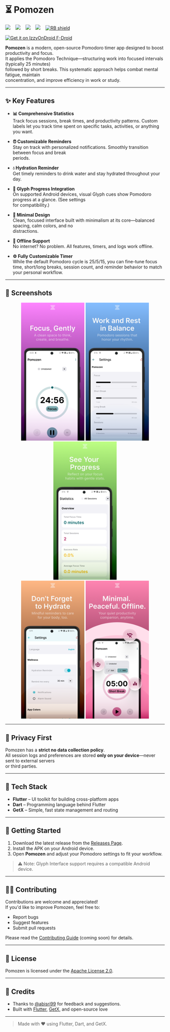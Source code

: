 # ⏳ Pomozen

<p>
  <img src="https://img.shields.io/badge/Built%20with-Flutter-02569B?style=flat&logo=flutter&logoColor=white">&nbsp;&nbsp;&nbsp;
  <img src="https://img.shields.io/github/license/ProjectSolutus/Pomozen?style=flat-square">&nbsp;&nbsp;&nbsp;
  <img src="https://img.shields.io/github/issues/ProjectSolutus/Pomozen?style=flat-square">&nbsp;&nbsp;&nbsp;
  <img src="https://img.shields.io/github/stars/ProjectSolutus/Pomozen?style=flat-square">&nbsp;&nbsp;&nbsp;
  <a href="https://shields.rbtlog.dev/org.projectsolutus.pomozen">
    <img src="https://shields.rbtlog.dev/simple/org.projectsolutus.pomozen" alt="RB shield">
  </a>
</p>

<p>
  <a href="https://apt.izzysoft.de/packages/org.projectsolutus.pomozen">
    <img src="https://gitlab.com/IzzyOnDroid/repo/-/raw/master/assets/IzzyOnDroid.png" alt="Get it on IzzyOnDroid F-Droid" width="200">
  </a>
</p>

**Pomozen** is a modern, open-source Pomodoro timer app designed to boost productivity and focus.  
It applies the Pomodoro Technique—structuring work into focused intervals (typically 25 minutes)  
followed by short breaks. This systematic approach helps combat mental fatigue, maintain  
concentration, and improve efficiency in work or study.

---

## ✨ Key Features

- **📊 Comprehensive Statistics**  
  Track focus sessions, break times, and productivity patterns. Custom labels let you track
  time spent on specific tasks, activities, or anything you want.

- **⏰ Customizable Reminders**  
  Stay on track with personalized notifications. Smoothly transition between focus and break  
  periods.
  
- **💧 Hydration Reminder**  
  Get timely reminders to drink water and stay hydrated throughout your day.

- **🔆 Glyph Progress Integration**  
  On supported Android devices, visual Glyph cues show Pomodoro progress at a glance. (See settings  
  for compatibility.)

- **🧘 Minimal Design**  
  Clean, focused interface built with minimalism at its core—balanced spacing, calm colors, and no  
  distractions.

- **📴 Offline Support**  
  No internet? No problem. All features, timers, and logs work offline.

- **⚙️ Fully Customizable Timer**  
  While the default Pomodoro cycle is 25/5/15, you can fine-tune focus time, short/long breaks, session count, and reminder behavior to match your personal workflow.

---

## 📸 Screenshots

<p align="center">
  <img src="screenshots/1.png" width="200" />
  <img src="screenshots/2.png" width="200" />
  <img src="screenshots/3.png" width="200" />
  <br/>
  <img src="screenshots/4.png" width="200" />
  <img src="screenshots/5.png" width="200" />
</p>

---

## 🔐 Privacy First

Pomozen has a **strict no data collection policy**.  
All session logs and preferences are stored **only on your device**—never sent to external servers  
or third parties.

---

## 🧰 Tech Stack

- **Flutter** – UI toolkit for building cross-platform apps
- **Dart** – Programming language behind Flutter
- **GetX** – Simple, fast state management and routing

---

## 🚀 Getting Started

1. Download the latest release from the [Releases Page](#).
2. Install the APK on your Android device.
3. Open **Pomozen** and adjust your Pomodoro settings to fit your workflow.

> ⚠️ Note: Glyph Interface support requires a compatible Android device.

---

## 🧑‍💻 Contributing

Contributions are welcome and appreciated!  
If you'd like to improve Pomozen, feel free to:

- Report bugs
- Suggest features
- Submit pull requests

Please read the [Contributing Guide](CONTRIBUTING.md) (coming soon) for details.

---

## 📄 License

Pomozen is licensed under the [Apache License 2.0](https://www.apache.org/licenses/LICENSE-2.0).

---

## 🙌 Credits

- Thanks to [@abisri99](https://github.com/abisri99) for feedback and suggestions.
- Built with [Flutter](https://flutter.dev), [GetX](https://pub.dev/packages/get), and open-source love

---

> Made with ❤️ using Flutter, Dart, and GetX.
